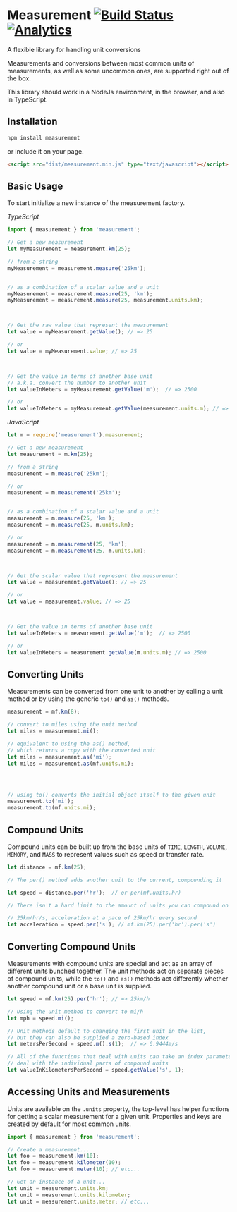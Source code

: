 Measurement [![Build Status](https://secure.travis-ci.org/jfelsinger/measurement.png?branch=master)](https://travis-ci.org/jfelsinger/measurement) [![Analytics](https://ga-beacon.appspot.com/UA-46797352-2/measurement/index)](https://github.com/igrigorik/ga-beacon)
===========

A flexible library for handling unit conversions

Measurements and conversions between most common units of measurements, as well
as some uncommon ones, are supported right out of the box.

This library should work in a NodeJs environment, in the browser, and also in
TypeScript.



## Installation

```js
npm install measurement
```

or include it on your page.

```html
<script src="dist/measurement.min.js" type="text/javascript"></script>
```

## Basic Usage

To start initialize a new instance of the measurement factory.


*TypeScript*

```ts
import { measurement } from 'measurement';

// Get a new measurement
let myMeasurement = measurement.km(25);

// from a string
myMeasurement = measurement.measure('25km');


// as a combination of a scalar value and a unit
myMeasurement = measurement.measure(25, 'km');
myMeasurement = measurement.measure(25, measurement.units.km);



// Get the raw value that represent the measurement
let value = myMeasurement.getValue(); // => 25

// or
let value = myMeasurement.value; // => 25



// Get the value in terms of another base unit
// a.k.a. convert the number to another unit
let valueInMeters = myMeasurement.getValue('m');  // => 2500

// or
let valueInMeters = myMeasurement.getValue(measurement.units.m); // => 2500

```

*JavaScript*

```js
let m = require('measurement').measurement;

// Get a new measurement
let measurement = m.km(25);

// from a string
measurement = m.measure('25km');

// or
measurement = m.measurement('25km');


// as a combination of a scalar value and a unit
measurement = m.measure(25, 'km');
measurement = m.measure(25, m.units.km);

// or
measurement = m.measurement(25, 'km');
measurement = m.measurement(25, m.units.km);



// Get the scalar value that represent the measurement
let value = measurement.getValue(); // => 25

// or
let value = measurement.value; // => 25



// Get the value in terms of another base unit
let valueInMeters = measurement.getValue('m');  // => 2500

// or
let valueInMeters = measurement.getValue(m.units.m); // => 2500

```

## Converting Units

Measurements can be converted from one unit to another by calling
a unit method or by using the generic ``to()`` and ``as()`` methods.

```js
measurement = mf.km(8);

// convert to miles using the unit method
let miles = measurement.mi();

// equivalent to using the as() method,
// which returns a copy with the converted unit
let miles = measurement.as('mi');
let miles = measurement.as(mf.units.mi);




// using to() converts the initial object itself to the given unit
measurement.to('mi');
measurement.to(mf.units.mi);
```

## Compound Units

Compound units can be built up from the base units of ``TIME``, ``LENGTH``,
``VOLUME``, ``MEMORY``,  and ``MASS`` to represent values such as speed or
transfer rate.

```js
let distance = mf.km(25);

// The per() method adds another unit to the current, compounding it

let speed = distance.per('hr');  // or per(mf.units.hr)

// There isn't a hard limit to the amount of units you can compound on

// 25km/hr/s, acceleration at a pace of 25km/hr every second
let acceleration = speed.per('s'); // mf.km(25).per('hr').per('s')
```

## Converting Compound Units

Measurements with compound units are special and act as an array of different
units bunched together. The unit methods act on separate pieces of compound units,
while the ``to()`` and ``as()`` methods act differently whether another compound
unit or a base unit is supplied.

```js
let speed = mf.km(25).per('hr'); // => 25km/h

// Using the unit method to convert to mi/h
let mph = speed.mi();

// Unit methods default to changing the first unit in the list,
// but they can also be supplied a zero-based index
let metersPerSecond = speed.m().s(1);  // => 6.9444m/s

// All of the functions that deal with units can take an index parameter to
// deal with the individual parts of compound units
let valueInKilometersPerSecond = speed.getValue('s', 1);
```


## Accessing Units and Measurements

Units are available on the `.units` property, the top-level has helper functions
for getting a scalar measurement for a given unit. Properties and keys are
created by default for most common units.

```ts
import { measurement } from 'measurement';

// Create a measurement...
let foo = measurement.km(10);
let foo = measurement.kilometer(10);
let foo = measurement.meter(10); // etc...

// Get an instance of a unit...
let unit = measurement.units.km;
let unit = measurement.units.kilometer;
let unit = measurement.units.meter; // etc...
```
